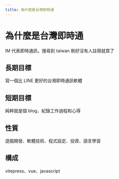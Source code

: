 ```yaml
---
title: 為什麼是台灣即時通
---
```


# 為什麼是台灣即時通

IM 代表即時通訊，搜尋到 taiwan 剛好沒有人註冊就買了

## 長期目標

寫一個比 LINE 更好的台灣即時通訊軟體

## 短期目標

純粹就是個 blog，紀錄工作過程和心得

## 性質

遊戲開發、軟體技術、程式設定、投資、語言學習

## 構成

vitepress、vue、javascript
